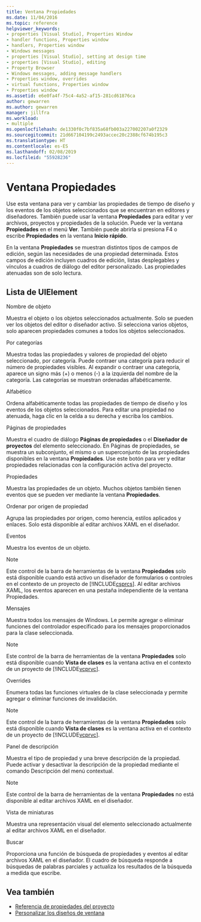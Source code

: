 ```yaml
---
title: Ventana Propiedades
ms.date: 11/04/2016
ms.topic: reference
helpviewer_keywords:
- properties [Visual Studio], Properties Window
- handler functions, Properties window
- handlers, Properties window
- Windows messages
- properties [Visual Studio], setting at design time
- properties [Visual Studio], editing
- Property Browser
- Windows messages, adding message handlers
- Properties window, overrides
- virtual functions, Properties window
- Properties window
ms.assetid: e6e0fa4f-75c4-4a52-af15-281cd61876ca
author: gewarren
ms.author: gewarren
manager: jillfra
ms.workload:
- multiple
ms.openlocfilehash: de1330f0c7bf835a68fb003a227002207a0f2329
ms.sourcegitcommit: 21d667104199c2493accec20c2388cf674b195c3
ms.translationtype: HT
ms.contentlocale: es-ES
ms.lasthandoff: 02/08/2019
ms.locfileid: "55928236"
---
```

# <a name="properties-window"></a>Ventana Propiedades
Use esta ventana para ver y cambiar las propiedades de tiempo de diseño y los eventos de los objetos seleccionados que se encuentran en editores y diseñadores. También puede usar la ventana **Propiedades** para editar y ver archivos, proyectos y propiedades de la solución. Puede ver la ventana **Propiedades** en el menú **Ver**. También puede abrirla si presiona F4 o escribe **Propiedades** en la ventana **Inicio rápido**.

 En la ventana **Propiedades** se muestran distintos tipos de campos de edición, según las necesidades de una propiedad determinada. Estos campos de edición incluyen cuadros de edición, listas desplegables y vínculos a cuadros de diálogo del editor personalizado. Las propiedades atenuadas son de solo lectura.

## <a name="uielement-list"></a>Lista de UIElement
 Nombre de objeto

 Muestra el objeto o los objetos seleccionados actualmente. Solo se pueden ver los objetos del editor o diseñador activo. Si selecciona varios objetos, solo aparecen propiedades comunes a todos los objetos seleccionados.

 Por categorías

 Muestra todas las propiedades y valores de propiedad del objeto seleccionado, por categoría. Puede contraer una categoría para reducir el número de propiedades visibles. Al expandir o contraer una categoría, aparece un signo más (+) o menos (-) a la izquierda del nombre de la categoría. Las categorías se muestran ordenadas alfabéticamente.

 Alfabético

 Ordena alfabéticamente todas las propiedades de tiempo de diseño y los eventos de los objetos seleccionados. Para editar una propiedad no atenuada, haga clic en la celda a su derecha y escriba los cambios.

 Páginas de propiedades

 Muestra el cuadro de diálogo **Páginas de propiedades** o el **Diseñador de proyectos** del elemento seleccionado. En Páginas de propiedades, se muestra un subconjunto, el mismo o un superconjunto de las propiedades disponibles en la ventana **Propiedades**. Use este botón para ver y editar propiedades relacionadas con la configuración activa del proyecto.

 Propiedades

 Muestra las propiedades de un objeto. Muchos objetos también tienen eventos que se pueden ver mediante la ventana **Propiedades**.

 Ordenar por origen de propiedad

 Agrupa las propiedades por origen, como herencia, estilos aplicados y enlaces. Solo está disponible al editar archivos XAML en el diseñador.

 Eventos

 Muestra los eventos de un objeto.

> [!NOTE]
> Este control de la barra de herramientas de la ventana **Propiedades** solo está disponible cuando está activo un diseñador de formularios o controles en el contexto de un proyecto de [!INCLUDE[csprcs](../../data-tools/includes/csprcs_md.md)]. Al editar archivos XAML, los eventos aparecen en una pestaña independiente de la ventana Propiedades.


 Mensajes

 Muestra todos los mensajes de Windows. Le permite agregar o eliminar funciones del controlador especificado para los mensajes proporcionados para la clase seleccionada.

> [!NOTE]
> Este control de la barra de herramientas de la ventana **Propiedades** solo está disponible cuando **Vista de clases** es la ventana activa en el contexto de un proyecto de [!INCLUDE[vcprvc](../../code-quality/includes/vcprvc_md.md)].


 Overrides

 Enumera todas las funciones virtuales de la clase seleccionada y permite agregar o eliminar funciones de invalidación.

> [!NOTE]
> Este control de la barra de herramientas de la ventana **Propiedades** solo está disponible cuando **Vista de clases** es la ventana activa en el contexto de un proyecto de [!INCLUDE[vcprvc](../../code-quality/includes/vcprvc_md.md)].


 Panel de descripción

 Muestra el tipo de propiedad y una breve descripción de la propiedad. Puede activar y desactivar la descripción de la propiedad mediante el comando Descripción del menú contextual.

> [!NOTE]
> Este control de la barra de herramientas de la ventana **Propiedades** no está disponible al editar archivos XAML en el diseñador.


 Vista de miniaturas

 Muestra una representación visual del elemento seleccionado actualmente al editar archivos XAML en el diseñador.

 Buscar

 Proporciona una función de búsqueda de propiedades y eventos al editar archivos XAML en el diseñador. El cuadro de búsqueda responde a búsquedas de palabras parciales y actualiza los resultados de la búsqueda a medida que escribe.

## <a name="see-also"></a>Vea también

- [Referencia de propiedades del proyecto](../../ide/reference/project-properties-reference.md)
- [Personalizar los diseños de ventana](../../ide/customizing-window-layouts-in-visual-studio.md)